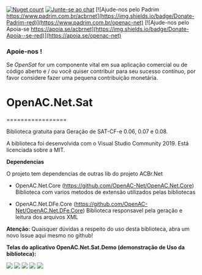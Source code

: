 [![Nuget count](http://img.shields.io/nuget/v/OpenAC.Net.Sat.svg)](https://www.nuget.org/packages/OpenAC.Net.Sat/) 
[![Junte-se ao chat](https://img.shields.io/badge/Chat%20on-Discord-purple.svg)](https://discord.com/invite/brdmJ7Yv6w)
[![Ajude-nos pelo Padrim https://www.padrim.com.br/acbrnet](https://img.shields.io/badge/Donate-Padrim-red)](https://www.padrim.com.br/openac-net)
[![Ajude-nos pelo Apoia-se https://apoia.se/acbrnet](https://img.shields.io/badge/Donate-Apoia--se-red)](https://apoia.se/openac-net)

### Apoie-nos !
Se *OpenSat* for um componente vital em sua aplicação comercial ou de código aberto e / ou você quiser contribuir para seu sucesso contínuo, por favor considere fazer uma pequena contribuição monetária.

# OpenAC.Net.Sat
=================

Biblioteca gratuita para Geração de SAT-CF-e 0.06, 0.07 e 0.08.

A biblioteca foi desenvolvida com o Visual Studio Community 2019.
Está licenciada sobre a MIT.

**Dependencias**

O projeto tem dependencias de outras lib do projeto ACBr.Net
	
- OpenAC.Net.Core (https://github.com/OpenAC-Net/OpenAC.Net.Core)
  Biblioteca com varios metodos de extensão utilizados pelas bibliotecas
	
- OpenAC.Net.DFe.Core (https://github.com/OpenAC-Net/OpenAC.Net.DFe.Core)
  Biblioteca responsavel pela geração e leitura dos arquivos XML

**Atenção:**
Quaisquer dúvidas a respeito do uso desta biblioteca, abra um novo Issue aqui mesmo no github!


**Telas do aplicativo OpenAC.Net.Sat.Demo (demonstração de Uso da biblioteca):**

![](https://openac-net.github.io/images/sat/SATDemo01.png)
![](https://openac-net.github.io/images/sat/SATDemo02.png)
![](https://openac-net.github.io/images/sat/SATDemo03.png)
![](https://openac-net.github.io/images/sat/SATDemo04.png)
![](https://openac-net.github.io/images/sat/SATDemo05.png)
